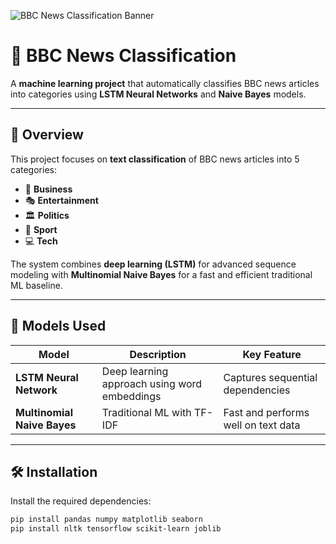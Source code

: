 ![BBC News Classification Banner](https://raw.githubusercontent.com/your-username/your-repo/main/images/banner.png)

# 📰 BBC News Classification

A **machine learning project** that automatically classifies BBC news articles into categories using **LSTM Neural Networks** and **Naive Bayes** models.

---

## 📌 Overview

This project focuses on **text classification** of BBC news articles into 5 categories:

- 💼 **Business**  
- 🎭 **Entertainment**  
- 🏛️ **Politics**  
- 🏅 **Sport**  
- 💻 **Tech**

The system combines **deep learning (LSTM)** for advanced sequence modeling with **Multinomial Naive Bayes** for a fast and efficient traditional ML baseline.

---

## 🧠 Models Used

| Model                       | Description                                   | Key Feature                        |
|-----------------------------|-----------------------------------------------|-------------------------------------|
| **LSTM Neural Network**     | Deep learning approach using word embeddings | Captures sequential dependencies   |
| **Multinomial Naive Bayes** | Traditional ML with TF-IDF                   | Fast and performs well on text data |

---

## 🛠️ Installation

Install the required dependencies:

```bash
pip install pandas numpy matplotlib seaborn
pip install nltk tensorflow scikit-learn joblib
